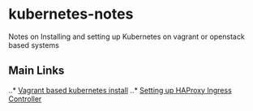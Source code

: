 # kubernetes-notes
Notes on Installing and setting up Kubernetes on vagrant or openstack based systems

## Main Links
..* [Vagrant based kubernetes install](https://coreos.com/kubernetes/docs/latest/kubernetes-on-vagrant.html)
..* [Setting up HAProxy Ingress Controller](https://github.com/kubernetes/ingress/tree/master/examples/deployment/haproxy)

